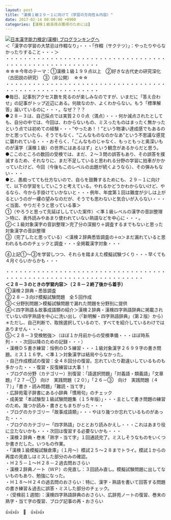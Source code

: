 ```yaml
---
layout: post
title: "漢検１級２９－１に向けて（学習の方向性＆内容）"
date: 2017-02-14 00:00:00 +0900
categories: [漢検１級高得点獲得のためには]
---
```


[![](/syuusyuu9701/assets/images/漢検１級２９－１に向けて（学習の方向性＆内容）-br_c_3028_1.gif)](http://blog.with2.net/link.php?1659096:3028 "日本漢字能力検定(漢検) ブログランキングへ")[日本漢字能力検定(漢検) ブログランキングへ](http://blog.with2.net/link.php?1659096:3028)  
＜「漢字の学習の大禁忌は作輟なり」・・・「作輟（サクテツ）」：やったりやらなかったりすること・・・＞  
・・・・・・・・・・・・・・・・・・・・・・・・・・・・・・・・・・・・・・・・・・・・・・・・・・・・・・・・・  
☆☆☆今年のテーマ：①漢検１級１９９点以上　②好きな古代史の研究深化（古田説の研究）　③（非公開）　☆☆☆　　  
・・・・・・・・・・・・・・・・・・・・・・・・・・・・・・・・・・・・・・・・・・・・・・・・・・・・・・・・・  
●毎日、記事別アクセス数を見るのが楽しみなのですが、いまだに「答え合わせ」の記事がトップ近辺にある。何故なのか、よくわからない。もう「標準解答」届いているのに・・・。なぜ？？？  
●２８－３は、自己採点では実質２００点（満点）・・・何か減点されたとしても、自分の中では、今回は、わからないもの、ミスったものはまったく無かったという点では初めての経験・・・“やったあ！！”という物凄い達成感でもあるのかと思っていたら、そうでもなく、“こんなものなのかなあ”という不思議な感覚に襲われている・・・おそらく、「こんなものじゃなく、もっともっと奥深いものが漢字（漢検１級）の世界にはあるはず」という観念があるからだと思う。  
●ここのところの数回の受検では、まだ、２～３問の誤答もあり、その誤答を撲滅するため、それなりに、まだ不足していると思われる分野の学習に拍車がかかっていたけど、今回（今後もこのレベルの出題が続くようなら）、その弾みもない・・・  
●と、愚痴ってても仕方ないので、自らを鼓舞するためにも、２９－１に向けて、以下の学習をしていこうと考えている。やれるかどうかわからないけど、やるなら、今から手掛けていかないと・・・例年、年度第１回は難度が少しは上がるというのが一縷の望みなのだが、そうでも思わないと気合いが入らない・・・  
＜当面、やりだそうと思っている事＞  
①（やろうと思って先延ばししていた案件）＜準１級レベルの漢字の音訓整理＞特に、表外読みやあまり使われていない熟語などを中心に・・・。  
②＜１級対象漢字の音訓整理＞完了分の深掘り＋調査するまでもないと思った対象漢字の音訓整理  
③（完了したと思っている）＜漢検２辞典悉皆調査の＋α＞まだ漏れていると思われるもののチェックと調査・・・全掲載漢字対象・・・  
  
④上記①～③を学習しつつ、それらを踏まえた模擬試験づくり・・・早くても４月ぐらいからかも・・・  
  
・・・・・・・・・・・・・・・・・・・・・・・・・・・・・・・・・・・・・・・・・・・・・・・・・・・・・・・・・・・・・・・・・・・  
**＜２８－３のときの学習内容＞（２８－２終了後から着手）**  
①漢検２辞典・悉皆調査  
②２８－３向け模擬試験問題　全５回作成　  
③＜分野別問題＞模擬試験問題で漏れた問題を分野別に提供  
④＜四字熟語＆故事成語類の紹介＞漢検２辞典・漢検四字熟語辞典に掲載されていない四字熟語を中心に洗い出し（「新明解・四字熟語辞典」（第２版）から）＊ただし、自己判断で、取捨選択しているので、すべてを紹介しているわけではありません・・・。  
⑤＜２８－３受検勉強＞（ほぼ１か月前からの受検準備・・・ほぼ時系列・・・次回以降のための記録・・・）  
・漢検ＤＳ書き練習：恒例のＤＳ練習・・・１級対象漢字２６９９字の書き問題。ミス１１６字。＜準１＞対象漢字は結局やらなかった。  
・自己作成模試の復習：全４８回分の復習。忘れていたり勘違いしているものも多かった・・・復習・反復練習は大事！！  
・ブログの分野（カテゴリー）別復習：「語選択問題」「対義語・類義語」「文章題」「２７－①　向け　実践問題（２０）」「２６－③　向け　実践問題（４７）」「書き・読み問題」「難読・当て字」　  
・広辞苑電子辞書にある小辞典「慣用句」のチェック  
・成美堂「本試験型１級試験問題集（１５年版）」・・・主として書き問題の練習のため。幾つか読み・書きともまちがった・・・  
・ブログのカテゴリー「故事成語類」・・・やはり幾つか忘れているものがあった・・・  
・ブログのカテゴリー「四字熟語」ひととおり読みかえし・・・これはあまり役に立たないかも・・・次回は復習する必要ないかも・・・  
・漢検２辞典・巻末「熟字・当て字」１回通読完了。ミスしそうなものをいくつか書きだした。いつもの作業。  
・「漢検１級模擬試験倉庫」（１月～）模試２５～２８までトライ。模試１からの再度の見直しはミスした部分のみの確認。  
・Ｈ２５－１～Ｈ２８－２過去問おさらい  
・漢検２辞典ノート（ＷＰ）の見直し：３回読み直し。模擬試験問題に出してないものもあり、勉強になった。  
・Ｈ１８～Ｈ２４の過去問のおさらい：特に、漢字・熟語を書いて回答する問題の書き練習＆過去に誤答・ミスした部分のチェック。  
・（受検前１週間）：漢検四字熟語辞典のおさらい、広辞苑ノートの復習、巻末の熟字・当て字の復習、ブログ記事の再・おさらい  
  
👍👍👍　🐔　👍👍👍  
  